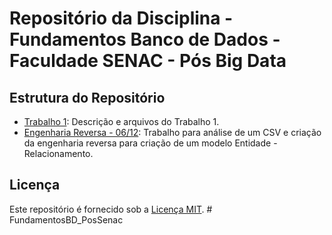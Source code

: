 # Repositório da Disciplina - Fundamentos Banco de Dados - Faculdade SENAC - Pós Big Data



## Estrutura do Repositório

- [Trabalho 1](./trabalho-1/): Descrição e arquivos do Trabalho 1.
- [Engenharia Reversa - 06/12](./engenharia_reversa/): Trabalho para análise de um CSV e criação da engenharia reversa para criação de um modelo Entidade - Relacionamento.



## Licença

Este repositório é fornecido sob a [Licença MIT](./LICENSE).
#   F u n d a m e n t o s B D _ P o s S e n a c  
 